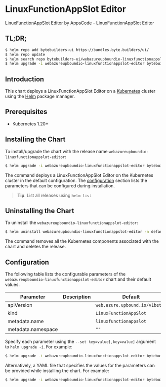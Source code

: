 # LinuxFunctionAppSlot Editor

[LinuxFunctionAppSlot Editor by AppsCode](https://byte.builders) - LinuxFunctionAppSlot Editor

## TL;DR;

```bash
$ helm repo add bytebuilders-ui https://bundles.byte.builders/ui/
$ helm repo update
$ helm search repo bytebuilders-ui/webazureupboundio-linuxfunctionappslot-editor --version=v0.4.18
$ helm upgrade -i webazureupboundio-linuxfunctionappslot-editor bytebuilders-ui/webazureupboundio-linuxfunctionappslot-editor -n default --create-namespace --version=v0.4.18
```

## Introduction

This chart deploys a LinuxFunctionAppSlot Editor on a [Kubernetes](http://kubernetes.io) cluster using the [Helm](https://helm.sh) package manager.

## Prerequisites

- Kubernetes 1.20+

## Installing the Chart

To install/upgrade the chart with the release name `webazureupboundio-linuxfunctionappslot-editor`:

```bash
$ helm upgrade -i webazureupboundio-linuxfunctionappslot-editor bytebuilders-ui/webazureupboundio-linuxfunctionappslot-editor -n default --create-namespace --version=v0.4.18
```

The command deploys a LinuxFunctionAppSlot Editor on the Kubernetes cluster in the default configuration. The [configuration](#configuration) section lists the parameters that can be configured during installation.

> **Tip**: List all releases using `helm list`

## Uninstalling the Chart

To uninstall the `webazureupboundio-linuxfunctionappslot-editor`:

```bash
$ helm uninstall webazureupboundio-linuxfunctionappslot-editor -n default
```

The command removes all the Kubernetes components associated with the chart and deletes the release.

## Configuration

The following table lists the configurable parameters of the `webazureupboundio-linuxfunctionappslot-editor` chart and their default values.

|     Parameter      | Description |                  Default                  |
|--------------------|-------------|-------------------------------------------|
| apiVersion         |             | <code>web.azure.upbound.io/v1beta1</code> |
| kind               |             | <code>LinuxFunctionAppSlot</code>         |
| metadata.name      |             | <code>linuxfunctionappslot</code>         |
| metadata.namespace |             | <code>""</code>                           |


Specify each parameter using the `--set key=value[,key=value]` argument to `helm upgrade -i`. For example:

```bash
$ helm upgrade -i webazureupboundio-linuxfunctionappslot-editor bytebuilders-ui/webazureupboundio-linuxfunctionappslot-editor -n default --create-namespace --version=v0.4.18 --set apiVersion=web.azure.upbound.io/v1beta1
```

Alternatively, a YAML file that specifies the values for the parameters can be provided while
installing the chart. For example:

```bash
$ helm upgrade -i webazureupboundio-linuxfunctionappslot-editor bytebuilders-ui/webazureupboundio-linuxfunctionappslot-editor -n default --create-namespace --version=v0.4.18 --values values.yaml
```
